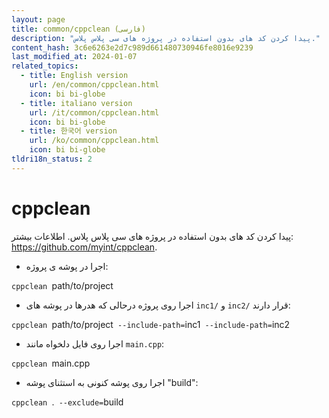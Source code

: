 ```yaml
---
layout: page
title: common/cppclean (فارسی)
description: "پیدا کردن کد های بدون استفاده در پروژه های سی پلاس پلاس."
content_hash: 3c6e6263e2d7c989d661480730946fe8016e9239
last_modified_at: 2024-01-07
related_topics:
  - title: English version
    url: /en/common/cppclean.html
    icon: bi bi-globe
  - title: italiano version
    url: /it/common/cppclean.html
    icon: bi bi-globe
  - title: 한국어 version
    url: /ko/common/cppclean.html
    icon: bi bi-globe
tldri18n_status: 2
---
```

# cppclean

پیدا کردن کد های بدون استفاده در پروژه های سی پلاس پلاس.
اطلاعات بیشتر: <https://github.com/myint/cppclean>.

- اجرا در پوشه ی پروژه:

`cppclean `<span class="tldr-var badge badge-pill bg-dark-lm bg-white-dm text-white-lm text-dark-dm font-weight-bold">path/to/project</span>

- اجرا روی پروژه درحالی که هدرها در پوشه های `inc1/` و `inc2/` قرار دارند:

`cppclean `<span class="tldr-var badge badge-pill bg-dark-lm bg-white-dm text-white-lm text-dark-dm font-weight-bold">path/to/project</span>` --include-path=`<span class="tldr-var badge badge-pill bg-dark-lm bg-white-dm text-white-lm text-dark-dm font-weight-bold">inc1</span>` --include-path=`<span class="tldr-var badge badge-pill bg-dark-lm bg-white-dm text-white-lm text-dark-dm font-weight-bold">inc2</span>

- اجرا روی فایل دلخواه مانند `main.cpp`:

`cppclean `<span class="tldr-var badge badge-pill bg-dark-lm bg-white-dm text-white-lm text-dark-dm font-weight-bold">main.cpp</span>

- اجرا روی پوشه کنونی به استثنای پوشه "build":

`cppclean `<span class="tldr-var badge badge-pill bg-dark-lm bg-white-dm text-white-lm text-dark-dm font-weight-bold">.</span>` --exclude=`<span class="tldr-var badge badge-pill bg-dark-lm bg-white-dm text-white-lm text-dark-dm font-weight-bold">build</span>
